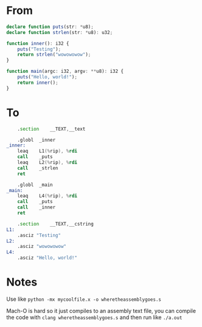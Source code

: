 # From

```ts
declare function puts(str: *u8);
declare function strlen(str: *u8): u32;

function inner(): i32 {
    puts("Testing");
    return strlen("wowowowow");
}

function main(argc: i32, argv: **u8): i32 {
    puts("Hello, world!");
    return inner();
}
```

# To

```asm
	.section	__TEXT,__text

	.globl	_inner
_inner:
	leaq	L1(%rip), %rdi
	call	_puts
	leaq	L2(%rip), %rdi
	call	_strlen
	ret

	.globl	_main
_main:
	leaq	L4(%rip), %rdi
	call	_puts
	call	_inner
	ret

	.section	__TEXT,__cstring
L1:
	.asciz "Testing"
L2:
	.asciz "wowowowow"
L4:
	.asciz "Hello, world!"
```

# Notes

Use like `python -mx mycoolfile.x -o wheretheassemblygoes.s`

Mach-O is hard so it just compiles to an assembly text file, you can compile the code with `clang wheretheassemblygoes.s` and then run like `./a.out`
